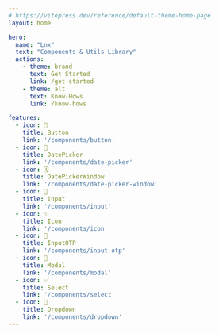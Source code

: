 ```yaml
---
# https://vitepress.dev/reference/default-theme-home-page
layout: home

hero:
  name: "Lnx"
  text: "Components & Utils Library"
  actions:
    - theme: brand
      text: Get Started
      link: /get-started
    - theme: alt
      text: Know-Hows
      link: /know-hows

features:
  - icon: 🔘
    title: Button
    link: '/components/button'
  - icon: 📅
    title: DatePicker
    link: '/components/date-picker'
  - icon: 🗓️
    title: DatePickerWindow
    link: '/components/date-picker-window'
  - icon: 📝
    title: Input
    link: '/components/input'
  - icon: ✨
    title: Icon
    link: '/components/icon'
  - icon: 🔢
    title: InputOTP
    link: '/components/input-otp'
  - icon: 💬
    title: Modal
    link: '/components/modal'
  - icon: ✅
    title: Select
    link: '/components/select'
  - icon: 🔽
    title: Dropdown
    link: '/components/dropdown'
---
```


